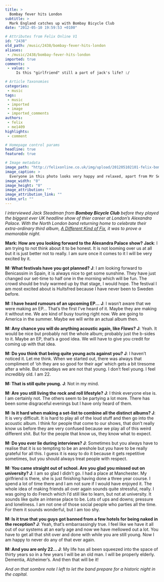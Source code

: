 ```yaml
---
title: >
  Bombay fever hits London
subtitle: >
  Mark England catches up with Bombay Bicycle Club
date: "2012-05-10 19:59:53 +0100"

# Attributes from Felix Online V1
id: "2438"
old_path: /music/2438/bombay-fever-hits-london
aliases:
 - /music/2438/bombay-fever-hits-london
imported: true
comments:
 - value: >
     Is this "girlfriend" still a part of jack's life? :/

# Article Taxonomies
categories:
 - music
tags:
 - music
 - imported
 - image
 - imported_comments
authors:
 - felix
 - me1409
highlights:
 - comment

# Homepage control params
headline: true
featured: true

# Image metadata
image_path: "http://felixonline.co.uk/img/upload/201205102101-felix-bombay4.jpg"
image_caption: >
  Everyone in this photo looks very happy and relaxed, apart from Mr Serious on the left
image_width: "0"
image_height: "0"
image_attribution: ""
image_attribution_link: ""
video_url: ""
---
```


_I interviewed Jack Steadman from __Bombay Bicycle Club__ before they played the biggest ever UK headline show of thier career at London’s Alexandra Palace. With the North London band returning home to celebrate their extra-ordinary third album, _[A Different Kind of Fix](http://vimeo.com/30065851)_, it was to prove a memorable night._

__Mark: How are you looking forward to the Alexandra Palace show?__
__Jack__: I am trying to not think about it to be honest. It is not looming over us at all but it is just better not to really. I am sure once it comes to it I will be very excited by it.

__M: What festivals have you got planned?__
__J__: I am looking forward to Benicassim in Spain, it is always nice to get some sunshine. They have just changed our set-time to half one in the morning which will be fun. The crowd should be truly warmed up by that stage, I would hope. The festival I am most excited about is Hultsfred because I have never been to Sweden before.

__M: I have heard rumours of an upcoming EP...__
__J__: I wasn’t aware that we were making an EP… That’s the first I’ve heard of it. Maybe they are making it without me. We are kind of busy touring right now. We are going to America in the summer. Maybe we will write an actual album then.

__M: Any chance you will do anything acoustic again, like _Flaws_?__
__J__: Yeah. It would be nice but probably not the whole album; probably just the b-sides to it. Maybe an EP, that’s a good idea. We will have to give you credit for coming up with that idea.

__M: Do you think that being quite young acts against you?__
__J__: I haven’t noticed it. Let me think. When we started out, there was always that compliment of ‘oh they are so good for their age’ which gets a bit tiresome after a while. But nowadays we are not that young. I don’t feel young. I feel incredibly old. I am 22.

__M: That is still quite young.__
__J__: Not in my mind.

__M: Are you still living the rock and roll lifestyle?__
__J__: I think everyone else is. I am certainly not. The others seem to be partying a lot more. There has been some disgraceful evenings but I have only heard of them.

__M: Is it hard when making a set-list to combine all the distinct albums?
 J__: It is very difficult. It is hard to play all of the loud stuff and then go into the acoustic album. I think for people that come to our shows, that don’t really know us before they are very confused because we play all of this weird different shit. But for the people that know us, they know what to expect.

__M: Do you ever lie during interviews?
 J__: Sometimes but you always have to realise that it is so tempting to be an areshole but you have to be really grateful for all this. I guess it is easy to do it because it gets repetitive sometimes, but you should always treat people with respect.

__M: You came straight out of school. Are you glad you missed out on university?
 J__: I am so glad I didn’t go. I had a place at Manchester. My girlfriend is there, she is just finishing having done a three year course. I spend a lot of time there and I am not sure if I would have enjoyed it. The whole idea of making friends all over again sounds quite stressful, really. I was going to do French which I’d still like to learn, but not at university. It sounds like quite an intense place to be. Lots of ups and downs; pressure and loneliness. I am not one of those social people who parties all the time. For them it sounds wonderful, but I am too shy.

__M: Is it true that you guys got banned from a few hotels for being naked in the reception?
 J__: Yeah, that’s embarrassingly true. I feel like we have it all out of our systems at an early age and now we have mellowed out a lot. You have to get all that shit over and done with while you are still young. Now I am happy to never do any of that ever again.

__M: And you are only 22…
 J__: My life has all been squeezed into the space of thirty years so in a few years I will be an old man. I will be properly elderly. Dementia, Alzheimer’s. And then that will be it!

_And on that sombre note I left to let the band prepare for a historic night in the capital._
